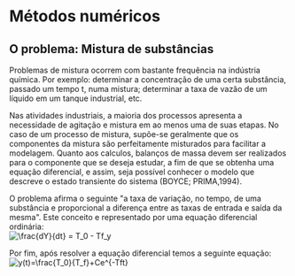 # Métodos numéricos

## O problema: Mistura de substâncias
Problemas de mistura ocorrem com bastante frequência na indústria química. Por exemplo: determinar a concentração de uma certa substância, passado um tempo t, numa mistura; determinar a taxa de vazão de um líquido em um tanque industrial, etc.

Nas atividades industriais, a maioria dos processos apresenta a necessidade de agitação e mistura em ao menos uma de suas etapas. No caso de um processo de mistura, supõe-se geralmente que os componentes da mistura são perfeitamente misturados para facilitar a modelagem. Quanto aos calculos, balanços de massa devem ser realizados para o componente que se deseja estudar, a fim de que se obtenha uma equação diferencial, e assim, seja possível conhecer o modelo que descreve o estado transiente do sistema (BOYCE; PRIMA,1994).

O problema afirma o seguinte "a taxa de variação, no tempo, de uma substância e proporcional a diferença entre as taxas de entrada e saída da mesma". Este conceito e representado por uma equação diferencial ordinária: <br>
<img src="https://latex.codecogs.com/gif.latex?\frac{dY}{dt}&space;=&space;T_0&space;-&space;Tf_y" title="\frac{dY}{dt} = T_0 - Tf_y"/>

Por fim, após resolver a equação diferencial temos a seguinte equação:<br>
<img src="https://latex.codecogs.com/gif.latex?y(t)=\frac{T_0}{T_f}&plus;Ce^{-Tft}" title="y(t)=\frac{T_0}{T_f}+Ce^{-Tft}" />